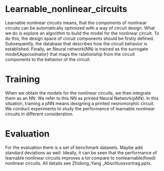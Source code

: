 # Learnable_nonlinear_circuits
Learnable nonlinear circuits means, that the components of nonlinear circuits can be automatically optimized with a way of circuit design. What we do is explore an algorithm to build the model for the nonlinear circuit. To do this, the design space of circuit components should be firstly defined. Subsequently, the database that describes how the circuit behavior is established. Finally, an Neural network(NN) is trained as the surrogate model(Approximator) that maps the ralationship from the circuit components to the behavior of the circuit.

# Training
When we obtain the models for the nonlinear circuits, we then integrate them as an NN. We refer to this NN as printed Neural Network(pNN). In this situation, training a pNN means designing a printed neoromorphic circuit. We conduct experiments to study the performance of learnable nonlinear circuits in different consideration.

# Evaluation
For the evaluation there is a set of benchmark datasets. Maybe add standard deviations as well.  Ideally, it can be seen that the performance of learnable nonlinear circuits improves a lot compare to nonlearnable(fixed) nonlinear circuits.
All details see Zhidong_Yang _Abschlussvortrag.pptx.
